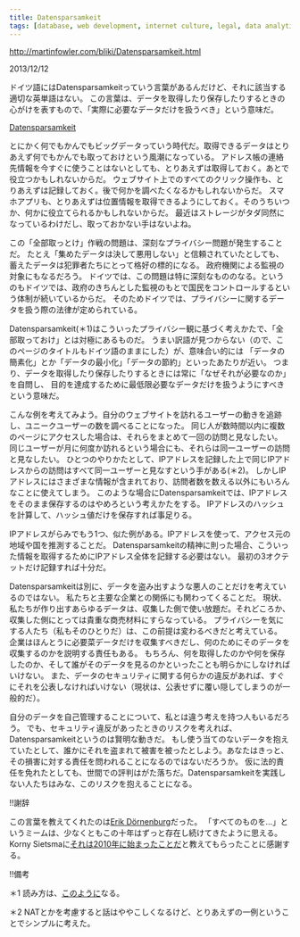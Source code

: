```yaml
---
title: Datensparsamkeit
tags: [database, web development, internet culture, legal, data analytics]
---
```


http://martinfowler.com/bliki/Datensparsamkeit.html

2013/12/12

ドイツ語にはDatensparsamkeitっていう言葉があるんだけど、それに該当する適切な英単語はない。
この言葉は、データを取得したり保存したりするときの心がけを表すもので、「実際に必要なデータだけを扱うべき」という意味だ。

[Datensparsamkeit](http://martinfowler.com/bliki/images/datensparsamkeit/sketch.png)

とにかく何でもかんでもビッグデータっていう時代だ。取得できるデータはとりあえず何でもかんでも取っておけという風潮になっている。
アドレス帳の連絡先情報を今すぐに使うことはないとしても、とりあえずは取得しておく。あとで役立つかもしれないからだ。
ウェブサイト上でのすべてのクリック操作も、とりあえずは記録しておく。後で何かを調べたくなるかもしれないからだ。
スマホアプリも、とりあえずは位置情報を取得できるようにしておく。そのうちいつか、何かに役立てられるかもしれないからだ。
最近はストレージがタダ同然になっているわけだし、取っておかない手はないよね。

この「全部取っとけ」作戦の問題は、深刻なプライバシー問題が発生することだ。
たとえ「集めたデータは決して悪用しない」と信頼されていたとしても、蓄えたデータは犯罪者たちにとって格好の標的になる。
政府機関による監視の対象にもなるだろう。
ドイツでは、この問題は特に深刻なもののなる。というのもドイツでは、政府のきちんとした監視のもとで国民をコントロールするという体制が続いているからだ。
そのためドイツでは、プライバシーに関するデータを扱う際の法律が定められている。

Datensparsamkeit(＊1)はこういったプライバシー観に基づく考えかたで、「全部取っておけ」とは対極にあるものだ。
うまい訳語が見つからない（ので、このページのタイトルもドイツ語のままにした）が、意味合い的には
「データの簡素化」とか「データの最小化」「データの節約」といったあたりが近い。
つまり、データを取得したり保存したりするときには常に「なぜそれが必要なのか」を自問し、
目的を達成するために最低限必要なデータだけを扱うようにすべきという意味だ。

こんな例を考えてみよう。自分のウェブサイトを訪れるユーザーの動きを追跡し、ユニークユーザーの数を調べることになった。
同じ人が数時間以内に複数のページにアクセスした場合は、それらをまとめて一回の訪問と見なしたい。
同じユーザーが月に何度か訪れるという場合にも、それらは同一ユーザーの訪問と見なしたい。
ひとつのやりかたとして、IPアドレスを記録した上で同じIPアドレスからの訪問はすべて同一ユーザーと見なすという手がある(＊2)。
しかしIPアドレスにはさまざまな情報が含まれており、訪問者数を数える以外にもいろんなことに使えてしまう。
このような場合にDatensparsamkeitでは、IPアドレスをそのまま保存するのはやめろという考えかたをする。
IPアドレスのハッシュを計算して、ハッシュ値だけを保存すれば事足りる。

IPアドレスがらみでもう1つ、似た例がある。IPアドレスを使って、アクセス元の地域や国を推測することだ。
Datensparsamkeitの精神に則った場合、こういった情報を取得するためにIPアドレス全体を記録する必要はない。
最初の3オクテットだけ記録すれば十分だ。

Datensparsamkeitは別に、データを盗み出すような悪人のことだけを考えているのではない。
私たちと主要な企業との関係にも関わってくることだ。
現状、私たちが作り出すあらゆるデータは、収集した側で使い放題だ。それどころか、収集した側にとっては貴重な商売材料にすらなっている。
プライバシーを気にする人たち（私もそのひとりだ）は、この前提は変わるべきだと考えている。
企業はほんとうに必要菜データだけを収集すべきだし、何のためにそのデータを収集するのかを説明する責任もある。
もちろん、何を取得したのかや何を保存したのか、そして誰がそのデータを見るのかといったことも明らかにしなければいけない。
また、データのセキュリティに関する何らかの違反があれば、すぐにそれを公表しなければいけない（現状は、公表せずに覆い隠してしまうのが一般的だ）。

自分のデータを自己管理することについて、私とは違う考えを持つ人もいるだろう。
でも、セキュリティ違反があったときのリスクを考えれば、Datensparsamkeitというのは賢明な動きだ。
もし使う当てのないデータを抱えていたとして、誰かにそれを盗まれて被害を被ったとしよう。あなたはきっと、その損害に対する責任を問われることになるのではないだろうか。
仮に法的責任を免れたとしても、世間での評判はがた落ちだ。Datensparsamkeitを実践しない人たちはみな、このリスクを抱えることになる。

!!謝辞

この言葉を教えてくれたのは[Erik Dörnenburg](http://erik.doernenburg.com/)だった。
「すべてのものを…」というミームは、少なくともこの十年はずっと存在し続けてきたように思える。
Korny Sietsmaに[それは2010年に始まったことだ](http://hyperboleandahalf.blogspot.com/2010/06/this-is-why-ill-never-be-adult.html)と教えてもらったことに感謝する。

!!備考

＊1 読み方は、[このように](http://www.forvo.com/word/datensparsamkeit/)なる。

＊2 NATとかを考慮すると話はややこしくなるけど、とりあえずの一例ということでシンプルに考えた。
